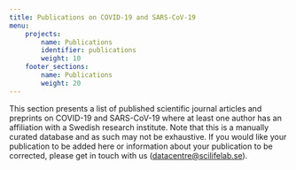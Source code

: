 ```yaml
---
title: Publications on COVID-19 and SARS-CoV-19
menu:
    projects:
        name: Publications
        identifier: publications
        weight: 10
    footer_sections:
        name: Publications
        weight: 20
---
```


This section presents a list of published scientific journal articles and preprints on COVID-19 and SARS-CoV-19 where at least one author has an affiliation with a Swedish research institute. Note that this is a manually curated database and as such may not be exhaustive. If you would like your publication to be added here or information about your publication to be corrected, please get in touch with us (datacentre@scilifelab.se).
